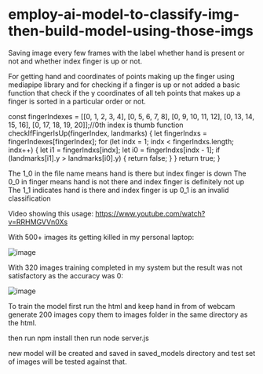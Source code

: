 # employ-ai-model-to-classify-img-then-build-model-using-those-imgs

Saving image every few frames with the label whether hand is present or not and whether index finger is up or not.

For getting hand and coordinates of points making up the finger using mediapipe library and for checking if a finger is up or not added a basic function that check if the y coordinates of all teh points that makes up a finger is sorted in a particular order or not.

const fingerIndexes = [[0, 1, 2, 3, 4], [0, 5, 6, 7, 8], [0, 9, 10, 11, 12], [0, 13, 14, 15, 16], [0, 17, 18, 19, 20]];//0th index is thumb
            function checkIfFingerIsUp(fingerIndex, landmarks) {
                let fingerIndxs = fingerIndexes[fingerIndex];
                for (let indx = 1; indx < fingerIndxs.length; indx++) {
                    let i1 = fingerIndxs[indx];
                    let i0 = fingerIndxs[indx - 1];
                    if (landmarks[i1].y > landmarks[i0].y) {
                        return false;
                    }
                }
                return true;
            }

The 1_0 in the file name means hand is there but index finger is down
The 0_0 in finger means hand is not there and index finger is definitely not up
The 1_1 indicates hand is there and index finger is up
0_1 is an invalid classification

Video showing this usage: https://www.youtube.com/watch?v=RRHMGVVn0Xs

With 500+ images its getting killed in my personal laptop:

![image](https://github.com/devashish234073/train-using-trained-model/assets/20777854/89d788a4-250e-4231-921f-cb13132ec148)

With 320 images training completed in my system but the result was not satisfactory as the accuracy was 0:

![image](https://github.com/devashish234073/train-using-trained-model/assets/20777854/2895a411-569d-44e3-bd5a-3b75195aaeee)



To train the model first run the html and keep hand in from of webcam generate 200 images copy them to images folder in the same directory as the html.

then run npm install 
then run node server.js

new model will be created and saved in saved_models directory and test set of images will be tested against that.
